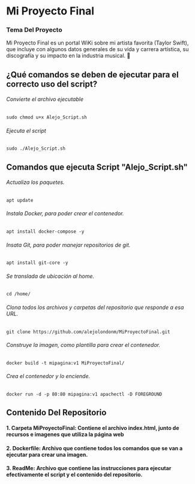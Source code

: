 # Mi Proyecto Final
### Tema Del Proyecto
Mi Proyecto Final es un portal WiKi sobre mi artista favorita (Taylor Swift), que incluye con algunos datos generales de su vida y carrera artística, su discografía y su impacto en la industria musical. :minidisc: 

## ¿Qué comandos se deben de ejecutar para el correcto uso del script?
###### Convierte el archivo ejecutable
```
sudo chmod u+x Alejo_Script.sh
```
###### Ejecuta el script
```
sudo ./Alejo_Script.sh
```

## Comandos que ejecuta Script "Alejo_Script.sh"

###### Actualiza los paquetes. 
`apt update`

###### Instala Docker, para poder crear el contenedor.
`apt install docker-compose -y`

###### Insata Git, para poder manejar repositorios de git.
`apt install git-core -y`

###### Se translada de ubicación al home.
`cd /home/`

###### Clona todos los archivos y carpetas del repositorio que responde a esa URL.
`git clone https://github.com/alejolondonm/MiProyectoFinal.git`

###### Construye la imagen, como plantilla para crear el contenedor.
`docker build -t mipagina:v1 MiProyectoFinal/`

###### Crea el contenedor y lo enciende.
`docker run -d -p 80:80 mipagina:v1 apachectl -D FOREGROUND`

## Contenido Del Repositorio
#### 1. Carpeta MiProyectoFinal: Contiene el archivo index.html, junto de recursos e imagenes que utiliza la página web
#### 2. Dockerfile: Archivo que contiene todos los comandos que se van a ejecutar para crear una imagen.
#### 3. ReadMe: Archivo que contiene las instrucciones para ejecutar efectivamente el script y el contenido del repositorio.
